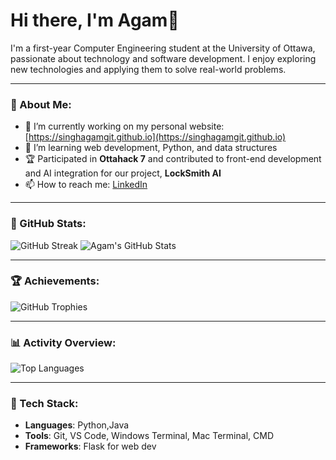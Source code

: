 # Hi there, I'm Agam👋

I'm a first-year Computer Engineering student at the University of Ottawa, passionate about technology and software development. I enjoy exploring new technologies and applying them to solve real-world problems.

---

### 🚀 About Me:
- 🔭 I’m currently working on my personal website: [https://singhagamgit.github.io](https://singhagamgit.github.io)
- 🌱 I’m learning web development, Python, and data structures
- 🏆 Participated in **Ottahack 7** and contributed to front-end development and AI integration for our project, **LockSmith AI**
- 📫 How to reach me: [LinkedIn](https://www.linkedin.com/in/agamsinghuottawa)
---

### 🌟 GitHub Stats:

![GitHub Streak](https://github-readme-streak-stats.herokuapp.com/?user=SinghAgamGit&theme=dark&hide_border=true)
![Agam's GitHub Stats](https://github-readme-stats.vercel.app/api?username=SinghAgamGit&show_icons=true&hide_title=true&theme=dark&hide_border=true)

---

### 🏆 Achievements:
![GitHub Trophies](https://github-profile-trophy.vercel.app/?username=SinghAgamGit&theme=darkhub&margin-w=15&margin-h=15)

---

### 📊 Activity Overview:

![Top Languages](https://github-readme-stats.vercel.app/api/top-langs/?username=SinghAgamGit&layout=compact&theme=dark&hide_border=true)

---

### 🧰 Tech Stack:
- **Languages**: Python,Java
- **Tools**: Git, VS Code, Windows Terminal, Mac Terminal, CMD
- **Frameworks**: Flask for web dev
